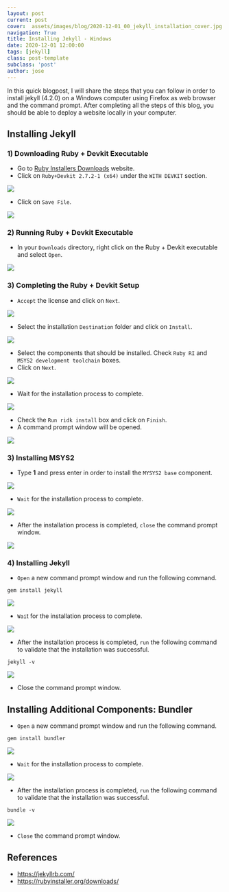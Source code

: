 ```yaml
---
layout: post
current: post
cover:  assets/images/blog/2020-12-01_00_jekyll_installation_cover.jpg
navigation: True
title: Installing Jekyll - Windows
date: 2020-12-01 12:00:00
tags: [jekyll]
class: post-template
subclass: 'post'
author: jose
---
```


In this quick blogpost, I will share the steps that you can follow in order to install jekyll (4.2.0) on a Windows computer using Firefox as web browser and the command prompt. After completing all the steps of this blog, you should be able to deploy a website locally in your computer.

## Installing Jekyll
### 1) Downloading Ruby + Devkit Executable
* Go to [Ruby Installers Downloads](https://rubyinstaller.org/downloads/) website.
* Click on `Ruby+Devkit 2.7.2-1 (x64)` under the `WITH DEVKIT` section.

![](assets/images/blog/2020-12-01_01_jekyll_ruby_download.jpg)

* Click on `Save File`.

![](assets/images/blog/2020-12-01_02_jekyll_save_file.jpg)

### 2) Running Ruby + Devkit Executable
* In your `Downloads` directory, right click on the Ruby + Devkit executable and select `Open`.

![](assets/images/blog/2020-12-01_03_jekyll_open_file.jpg)

### 3) Completing the Ruby + Devkit Setup

* `Accept` the license and click on `Next`.

![](assets/images/blog/2020-12-01_04_jekyll_accept_license.jpg)

* Select the installation `Destination` folder and click on `Install`.

![](assets/images/blog/2020-12-01_05_jekyll_installation_destination.jpg)

* Select the components that should be installed. Check `Ruby RI` and `MSYS2 development toolchain` boxes.
* Click on `Next`.

![](assets/images/blog/2020-12-01_06_jekyll_select_components.jpg)

* Wait for the installation process to complete.

![](assets/images/blog/2020-12-01_07_jekyll_waiting_installation.jpg)

* Check the `Run ridk install` box and click on `Finish`.
* A command prompt window will be opened.

![](assets/images/blog/2020-12-01_08_jekyll_finish_installation.jpg)

### 3) Installing MSYS2

* Type **1** and press enter in order to install the `MYSYS2 base` component.

![](assets/images/blog/2020-12-01_09_jekyll_msys2_installer.jpg)

* `Wait` for the installation process to complete.

![](assets/images/blog/2020-12-01_10_jekyll_msys2_waiting_installation.jpg)

* After the installation process is completed, `close` the command prompt window.

![](assets/images/blog/2020-12-01_11_jekyll_msys2_installation_complete.jpg)

### 4) Installing Jekyll

* `Open` a new command prompt window and run the following command.
```
gem install jekyll
```

![](assets/images/blog/2020-12-01_11_jekyll_gem_install_jekyll.jpg)

* `Wai`t for the installation process to complete.

![](assets/images/blog/2020-12-01_12_jekyll_gem_install_jekyll_waiting.jpg)

* After the installation process is completed, `run` the following command to validate that the installation was successful.
```
jekyll -v
```

![](assets/images/blog/2020-12-01_13_jekyll_installation_validation.jpg)

* Close the command prompt window.

## Installing Additional Components: Bundler

* `Open` a new command prompt window and run the following command.
```
gem install bundler
```

![](assets/images/blog/2020-12-01_14_jekyll_gem_install_bundler.jpg)

* `Wait` for the installation process to complete.

![](assets/images/blog/2020-12-01_15_jekyll_gem_install_bundler_waiting.jpg)

* After the installation process is completed, `run` the following command to validate that the installation was successful.
```
bundle -v
```

![](assets/images/blog/2020-12-01_16_jekyll_gem_install_bundler_validation.jpg)

* `Close` the command prompt window.

## References

* https://jekyllrb.com/
* https://rubyinstaller.org/downloads/